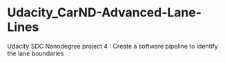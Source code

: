 # Udacity_CarND-Advanced-Lane-Lines
Udacity SDC Nanodegree project 4 : Create a software pipeline to identify the lane boundaries
